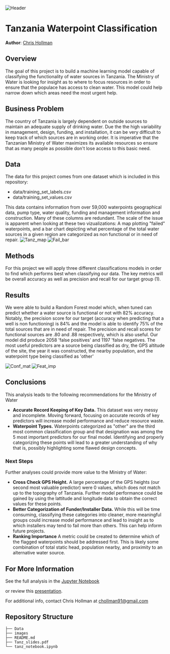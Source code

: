 ![Header](https://github.com/cmhollman/Phase-3-Project/blob/main/Images/water_image.jpeg)



# Tanzania Waterpoint Classification

**Author**: [Chris Hollman](mailto:chollman91@gmail.com)

## Overview

The goal of this project is to build a machine learning model capable of classifying the functionality of water sources in Tanzania. The Ministry of Water is looking for insight as to where to focus resources in order to ensure that the populace has access to clean water. This model could help narrow down which areas need the most urgent help.
## Business Problem

The country of Tanzania is largely dependent on outside sources to maintain an adequate supply of drinking water. Due the the high variability in management, design, funding, and installation, it can be very difficult to keep track of which sources are in working order. It is imperative that the Tanzanian Ministry of Water maximizes its available resources so ensure that as many people as possible don't lose access to this basic need.

## Data

The data for this project comes from one dataset which is included in this repository:
- data/training_set_labels.csv
- data/training_set_values.csv

This data contains information from over 59,000 waterpoints geographical data, pump type, water quality, funding and management information and construction. Many of these columns are redundant. The scale of the issue is apparent when looking at these two vizualizations: A map plotting "failed" waterpoints, and a bar chart depicting what percentage of the total water sources in a given region are categorized as non functional or in need of repair.
![Tanz_map](https://github.com/cmhollman/Phase-3-Project/blob/main/Images/Tanz_map.png)
![Fail_bar](https://github.com/cmhollman/Phase-3-Project/blob/main/Images/Failure_Bar.png)

## Methods

For this project we will apply three different classifications models in order to find which performs best when classifying our data. The key metrics will be overall accuracy as well as precision and recall for our target group (1).
## Results

We were able to build a Random Forest model which, when tuned can predict whether a water source is functional or not with 82% accuracy. Notably, the precision score for our target (accuracy when predicting that a well is non functioning) is 84% and the model is able to identify 75% of the total sources that are in need of repair. The precision and recall scores for functional sources are .80 and .88 respectively, which is also useful. Our model did produce 2058 'false positives' and 1197 'false negatives. The most useful predictors are a source being classified as dry, the GPS altitude of the site, the year it was constructed, the nearby population, and the waterpoint type being classified as 'other'

![Conf_mat](https://github.com/cmhollman/Phase-3-Project/blob/main/Images/conf_mat.png)
![Feat_imp](https://github.com/cmhollman/Phase-3-Project/blob/main/Images/feature_importance.png)



## Conclusions

This analysis leads to the following recommendations for the Ministry of Water

- **Accurate Record Keeping of Key Data.** This dataset was very messy and incomplete. Moving forward, focusing on accurate records of key predictors will increase model performance and reduce resource waste. 
- **Waterpoint Types.** Waterpoints categorized as "other" are the third most common classification group and that designation was among the 5 most important predictors for our final model. Identifying and properly categorizing these points will lead to a greater understanding of why that is, possibly highlighting some flawed design concepts. 

### Next Steps

Further analyses could provide more value to the Ministry of Water:

- **Cross Check GPS Height.** A large percentage of the GPS heights (our second most valuable predictor) were 0 values, which does not match up to the topography of Tanzania. Further model performance could be gained by using the lattitude and longitude data to obtain the correct values for these points.
- **Better Categorization of Funder/Installer Data.** While this will be time consuming, classifying these categories into cleaner, more meaningful groups could increase model performance and lead to insight as to which installers may tend to fail more than others. This can help inform future projects. 
- **Ranking Importance** A metric could be created to determine which of the flagged waterpoints should be addressed first. This is likely some combination of total static head, population nearby, and proximity to an alternative water source. 
## For More Information

See the full analysis in the [Jupyter Notebook](https://github.com/cmhollman/Phase-3-Project/blob/main/tanz_notebook.ipynb) 

or review this [presentation](https://github.com/cmhollman/Phase-3-Project/main/Tanz_slides.pdf).

For additional info, contact Chris Hollman at [chollman91@gmail.com](mailto:chollman91@gmail.com)


## Repository Structure

```
├── Data
├── images
├── README.md
├── Tanz_slides.pdf
└── tanz_notebook.ipynb
